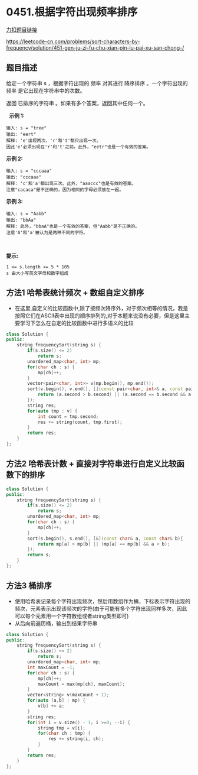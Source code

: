 <p id="根据字符出现频率排序"></p>

# 0451.根据字符出现频率排序  

[力扣题目链接](https://leetcode-cn.com/problems/sort-characters-by-frequency/)       


https://leetcode-cn.com/problems/sort-characters-by-frequency/solution/451-gen-ju-zi-fu-chu-xian-pin-lu-pai-xu-san-chong-/

## 题目描述  

给定一个字符串 s ，根据字符出现的 频率 对其进行 降序排序 。一个字符出现的 频率 是它出现在字符串中的次数。

返回 已排序的字符串 。如果有多个答案，返回其中任何一个。

 
**示例 1:**

    输入: s = "tree"
    输出: "eert"
    解释: 'e'出现两次，'r'和't'都只出现一次。
    因此'e'必须出现在'r'和't'之前。此外，"eetr"也是一个有效的答案。

**示例 2:**

    输入: s = "cccaaa"
    输出: "cccaaa"
    解释: 'c'和'a'都出现三次。此外，"aaaccc"也是有效的答案。
    注意"cacaca"是不正确的，因为相同的字母必须放在一起。

**示例 3:**

    输入: s = "Aabb"
    输出: "bbAa"
    解释: 此外，"bbaA"也是一个有效的答案，但"Aabb"是不正确的。
    注意'A'和'a'被认为是两种不同的字符。
 

**提示:**

    1 <= s.length <= 5 * 105
    s 由大小写英文字母和数字组成



## 方法1 哈希表统计频次 + 数组自定义排序  

* 在这里,自定义的比较函数中,除了按频次降序外，对于频次相等的情况，我是按照它们在ASCII表中出现的顺序排列的,对于本题来说没有必要，但是这里主要学习下怎么在自定的比较函数中进行多语义的比较

```cpp
class Solution {
public:
    string frequencySort(string s) {
        if(s.size() <= 2)
            return s;
        unordered_map<char, int> mp;
        for(char ch : s) {
            mp[ch]++;
        }        
        vector<pair<char, int>> v(mp.begin(), mp.end());
        sort(v.begin(), v.end(), [](const pair<char, int>& a, const pair<char, int>& b){
            return (a.second > b.second) || (a.second == b.second && a.first < b.first);
        });
        string res;
        for(auto tmp : v) {
            int count = tmp.second;
            res += string(count, tmp.first);
        }
        return res;
    }
};
```


## 方法2 哈希表计数 + 直接对字符串进行自定义比较函数下的排序  


```cpp
class Solution {
public:
    string frequencySort(string s) {
        if(s.size() <= 2)
            return s;
        unordered_map<char, int> mp;
        for(char ch : s) {
            mp[ch]++;
        }        
        sort(s.begin(), s.end(), [&](const char& a, const char& b){
            return mp[a] > mp[b] || (mp[a] == mp[b] && a < b);
        });
        return s;
    }
};
```

## 方法3 桶排序  

* 使用哈希表记录每个字符出现频次，然后用数组作为桶，下标表示字符出现的频次，元素表示出现该频次的字符(由于可能有多个字符出现同样多次，因此可以每个元素用一个字符数组或者string类型即可)  
* 从后向前遍历桶，输出到结果字符串  

```cpp
class Solution {
public:
    string frequencySort(string s) {
        if(s.size() <= 2)
            return s;
        unordered_map<char, int> mp;
        int maxCount = -1;
        for(char ch : s) {
            mp[ch]++;
            maxCount = max(mp[ch], maxCount);
        }        
        vector<string> v(maxCount + 1);
        for(auto [a,b] : mp) {
            v[b] += a;
        }
        string res;
        for(int i = v.size() - 1; i >=0; --i) {
            string tmp = v[i];
            for(char ch : tmp) {
                res += string(i, ch);
            }
        }
        return res;
    }
};
```